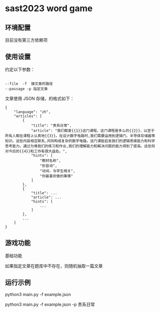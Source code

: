 # sast2023 word game

## 环境配置

目前没有第三方依赖项

## 使用设置

约定以下参数：

```

--file  -f  接文章的路径
--passage -p 指定文章

```

文章使用 JSON 存储，的格式如下：

```
{
    "language": "zh",
    "articles": [
        {
            "title": "贵系日常",
            "article": "我们都爱{{1}}这门课程。这门课程是多么的{{2}}，以至于所有人都在课程上认真地{{3}}。在设计数字电路时,我们需要运用到逻辑门、半导体存储器等知识。这些内容相互联系,共同构成复杂的数字电路。这门课能启发我们的逻辑思维能力和科学思考能力。通过为难我们的练习和作业,我们的理解能力和解决问题的能力得到了提高。这些将对今后的{{4}}和工作有很大益处。",
            "hints": [
                "教材名称",
                "形容词",
                "动词，与学生相关",
                "你最喜欢做的事情"
            ]
        },
		{
			"title": ...
			"article": ...
			"hints": [
				...
			]
		},
		...
    ]
}
```

## 游戏功能

基础功能

如果指定文章在题库中不存在，则随机抽取一篇文章

## 运行示例

python3 main.py -f example.json

python3 main.py -f example.json -p 贵系日常
